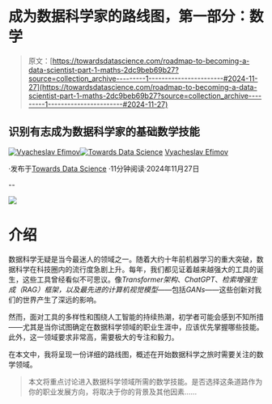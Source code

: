 # 成为数据科学家的路线图，第一部分：数学

> 原文：[https://towardsdatascience.com/roadmap-to-becoming-a-data-scientist-part-1-maths-2dc9beb69b27?source=collection_archive---------1-----------------------#2024-11-27](https://towardsdatascience.com/roadmap-to-becoming-a-data-scientist-part-1-maths-2dc9beb69b27?source=collection_archive---------1-----------------------#2024-11-27)

## **识别有志成为数据科学家的基础数学技能**

[](https://medium.com/@slavahead?source=post_page---byline--2dc9beb69b27--------------------------------)[![Vyacheslav Efimov](../Images/441e600862b2b93564c6cd81abb0092d.png)](https://medium.com/@slavahead?source=post_page---byline--2dc9beb69b27--------------------------------)[](https://towardsdatascience.com/?source=post_page---byline--2dc9beb69b27--------------------------------)[![Towards Data Science](../Images/a6ff2676ffcc0c7aad8aaf1d79379785.png)](https://towardsdatascience.com/?source=post_page---byline--2dc9beb69b27--------------------------------) [Vyacheslav Efimov](https://medium.com/@slavahead?source=post_page---byline--2dc9beb69b27--------------------------------)

·发布于[Towards Data Science](https://towardsdatascience.com/?source=post_page---byline--2dc9beb69b27--------------------------------) ·11分钟阅读·2024年11月27日

--

![](../Images/dcde9a8decd5182578bcc07d08ae3724.png)

# 介绍

数据科学无疑是当今最迷人的领域之一。随着大约十年前机器学习的重大突破，数据科学在科技圈内的流行度急剧上升。每年，我们都见证着越来越强大的工具的诞生，这些工具曾经看似不可思议。像*Transformer架构*、*ChatGPT*、*检索增强生成（RAG）*框架，以及最先进的*计算机视觉模型*——包括*GANs*——这些创新对我们的世界产生了深远的影响。

然而，面对工具的多样性和围绕人工智能的持续热潮，初学者可能会感到不知所措——尤其是当你试图确定在数据科学领域的职业生涯中，应该优先掌握哪些技能。此外，这一领域要求非常高，需要极大的专注和毅力。

在本文中，我将呈现一份详细的路线图，概述在开始数据科学之旅时需要关注的数学领域。

> 本文将重点讨论进入数据科学领域所需的数学技能。是否选择这条道路作为你的职业发展方向，将取决于你的背景及其他因素……
